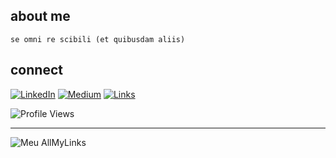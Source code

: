## about me
`se omni re scibili (et quibusdam aliis)`

## connect
[![LinkedIn](https://img.shields.io/badge/-LinkedIn-0A66C2?style=for-the-badge&logo=linkedin&logoColor=white)](https://www.linkedin.com/in/hadnu/)
[![Medium](https://img.shields.io/badge/-Medium-000000?style=for-the-badge&logo=medium&logoColor=white)](https://medium.com/@hadnu)
[![Links](https://img.shields.io/badge/-All_My_Links-4A154B?style=for-the-badge&logo=linktree&logoColor=white)](https://allmylinks.com/hadnu)


![Profile Views](https://komarev.com/ghpvc/?username=had-nu&color=brightgreen&style=flat&label=Profile+Reconnaissance)

---
![Meu AllMyLinks](https://api.qrserver.com/v1/create-qr-code/?size=150x150&data=https://allmylinks.com/hadnu)
